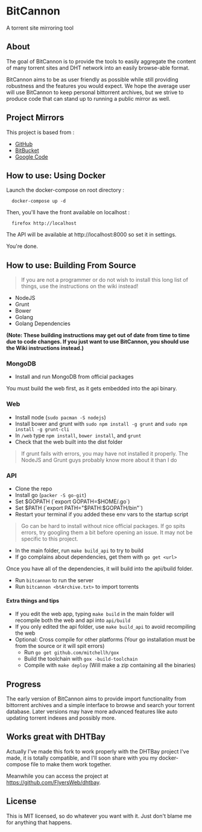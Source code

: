 # BitCannon
A torrent site mirroring tool

## About
The goal of BitCannon is to provide the tools to easily aggregate the content of many torrent sites and DHT network into an easily browse-able format.

BitCannon aims to be as user friendly as possible while still providing robustness and the features you would expect. We hope the average user will use BitCannon to keep personal bittorrent archives, but we strive to produce code that can stand up to running a public mirror as well.

## Project Mirrors
This project is based from :
* [GitHub](https://github.com/Stephen304/bitcannon)
* [BitBucket](https://bitbucket.org/Stephen304/bitcannon)
* [Google Code](https://code.google.com/p/bitcannon/)

## How to use: Using Docker

Launch the docker-compose on root directory :

```
  docker-compose up -d
```

Then, you'll have the front available on localhost :

```
  firefox http://localhost
```

The API will be available at http://localhost:8000 so set it in settings.

You're done.

## How to use: Building From Source

> If you are not a programmer or do not wish to install this long list of things, use the instructions on the wiki instead!
* NodeJS
* Grunt
* Bower
* Golang
* Golang Dependencies

__(Note: These building instructions may get out of date from time to time due to code changes. If you just want to use BitCannon, you should use the Wiki instructions instead.)__

### MongoDB
* Install and run MongoDB from official packages

You must build the web first, as it gets embedded into the api binary.

### Web
* Install node (`sudo pacman -S nodejs`)
* Install bower and grunt with `sudo npm install -g grunt` and `sudo npm install -g grunt-cli`
* In `/web` type `npm install`, `bower install`, and `grunt`
* Check that the web built into the dist folder

> If grunt fails with errors, you may have not installed it properly. The NodeJS and Grunt guys probably know more about it than I do

### API
* Clone the repo
* Install go (`packer -S go-git`)
* Set $GOPATH (`export GOPATH=$HOME/.go`)
* Set $PATH (`export PATH="$PATH:$GOPATH/bin"`)
* Restart your terminal if you added these env vars to the startup script

> Go can be hard to install without nice official packages. If go spits errors, try googling them a bit before opening an issue. It may not be specific to this project.

* In the main folder, run `make build_api` to try to build
* If go complains about dependencies, get them with `go get <url>`

Once you have all of the dependencies, it will build into the api/build folder.

* Run `bitcannon` to run the server
* Run `bitcannon <btArchive.txt>` to import torrents

#### Extra things and tips
* If you edit the web app, typing `make build` in the main folder will recompile both the web and api into `api/build`
* If you only edited the api folder, use `make build_api` to avoid recompiling the web
* Optional: Cross compile for other platforms (Your go installation must be from the source or it will spit errors)
  * Run `go get github.com/mitchellh/gox`
  * Build the toolchain with `gox -build-toolchain`
  * Compile with `make deploy` (Will make a zip containing all the binaries)

## Progress
The early version of BitCannon aims to provide import functionality from bittorrent archives and a simple interface to browse and search your torrent database. Later versions may have more advanced features like auto updating torrent indexes and possibly more.

## Works great with DHTBay

Actually I've made this fork to work properly with the DHTBay project I've made, it is totally compatible, and I'll soon share with you my docker-compose file to make them work together.

Meanwhile you can access the project at https://github.com/FlyersWeb/dhtbay.

## License
This is MIT licensed, so do whatever you want with it. Just don't blame me for anything that happens.
